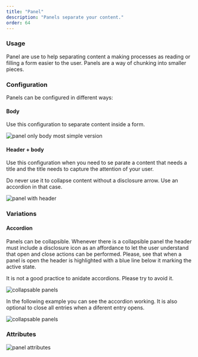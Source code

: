 ```yaml
---
title: "Panel"
description: "Panels separate your content."
order: 64
---
```


### Usage

Panel are use to help separating content a making processes as reading or filling a form easier to the user. Panels are a way of chunking into smaller pieces.

### Configuration

Panels can be configured in different ways:

#### Body

Use this configuration to separate content inside a form.

![panel only body most simple version](/images/lexicon-1/panelNaked.png)

#### Header + body

Use this configuration when you need to se parate a content that needs a title and the title needs to capture the attention of your user.

Do never use it to collapse content without a disclosure arrow. Use an accordion in that case.

![panel with header](/images/lexicon-1/panelHeaderBody.png)

### Variations

#### Accordion

Panels can be collapsible. Whenever there is a collapsible panel the header must include a disclosure icon as an affordance to let the user understand that open and close actions can be performed. Please, see that when a panel is open the header is highlighted with a blue line below it marking the active state.

It is not a good practice to anidate accordions. Please try to avoid it.

![collapsable panels](/images/lexicon-1/panelCollasable.png)

In the following example you can see the accordion working. It is also optional to close all entries when a diferent entry opens.

![collapsable panels](/images/lexicon-1/panelCollapsibleExample.gif)

### Attributes

![panel attributes](/images/lexicon-1/panelAttributes.png)


